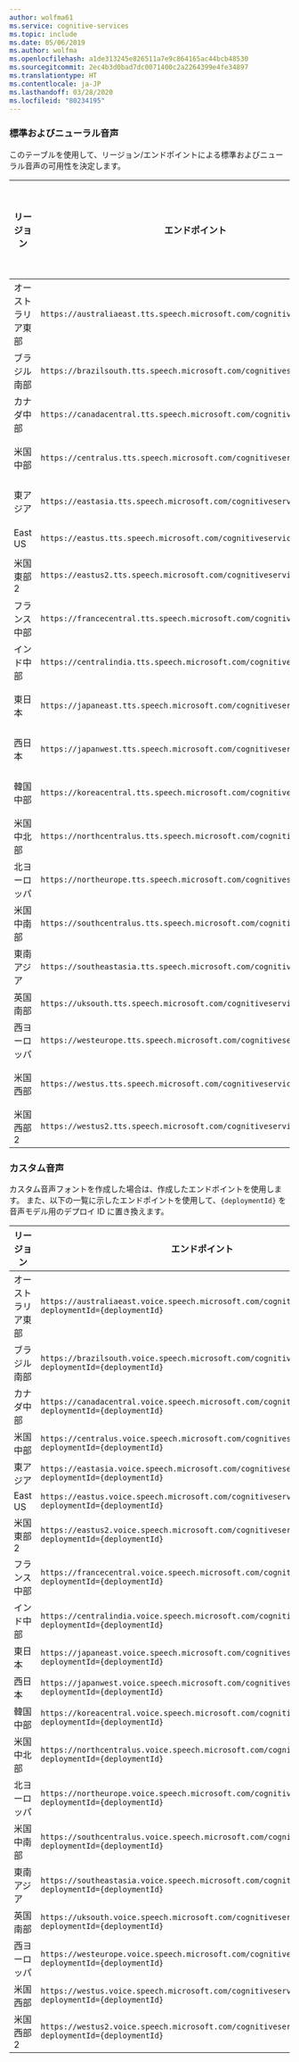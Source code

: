 ```yaml
---
author: wolfma61
ms.service: cognitive-services
ms.topic: include
ms.date: 05/06/2019
ms.author: wolfma
ms.openlocfilehash: a1de313245e826511a7e9c864165ac44bcb48530
ms.sourcegitcommit: 2ec4b3d0bad7dc0071400c2a2264399e4fe34897
ms.translationtype: HT
ms.contentlocale: ja-JP
ms.lasthandoff: 03/28/2020
ms.locfileid: "80234195"
---
```

### <a name="standard-and-neural-voices"></a>標準およびニューラル音声

このテーブルを使用して、リージョン/エンドポイントによる標準およびニューラル音声の可用性を決定します。

| リージョン | エンドポイント | 標準音声 | ニューラル音声 |
|--------|----------|-----------------|---------------|
| オーストラリア東部 | `https://australiaeast.tts.speech.microsoft.com/cognitiveservices/v1` | はい | はい |
| ブラジル南部 | `https://brazilsouth.tts.speech.microsoft.com/cognitiveservices/v1` | はい | いいえ |
| カナダ中部 | `https://canadacentral.tts.speech.microsoft.com/cognitiveservices/v1` | はい | はい |
| 米国中部 | `https://centralus.tts.speech.microsoft.com/cognitiveservices/v1` | はい | いいえ |
| 東アジア | `https://eastasia.tts.speech.microsoft.com/cognitiveservices/v1` | はい | いいえ |
| East US | `https://eastus.tts.speech.microsoft.com/cognitiveservices/v1` | はい | はい |
| 米国東部 2 | `https://eastus2.tts.speech.microsoft.com/cognitiveservices/v1` | はい | いいえ |
| フランス中部 | `https://francecentral.tts.speech.microsoft.com/cognitiveservices/v1` | はい | いいえ |
| インド中部 | `https://centralindia.tts.speech.microsoft.com/cognitiveservices/v1` | はい | はい |
| 東日本 | `https://japaneast.tts.speech.microsoft.com/cognitiveservices/v1` | はい | いいえ |
| 西日本 | `https://japanwest.tts.speech.microsoft.com/cognitiveservices/v1` | はい | いいえ |
| 韓国中部 | `https://koreacentral.tts.speech.microsoft.com/cognitiveservices/v1` | はい | いいえ |
| 米国中北部 | `https://northcentralus.tts.speech.microsoft.com/cognitiveservices/v1` | はい | いいえ |
| 北ヨーロッパ | `https://northeurope.tts.speech.microsoft.com/cognitiveservices/v1` | はい | いいえ |
| 米国中南部 | `https://southcentralus.tts.speech.microsoft.com/cognitiveservices/v1` | はい | はい |
| 東南アジア | `https://southeastasia.tts.speech.microsoft.com/cognitiveservices/v1` | はい | はい |
| 英国南部 | `https://uksouth.tts.speech.microsoft.com/cognitiveservices/v1` | はい | はい |
| 西ヨーロッパ | `https://westeurope.tts.speech.microsoft.com/cognitiveservices/v1` | はい | はい |
| 米国西部 | `https://westus.tts.speech.microsoft.com/cognitiveservices/v1` | はい | いいえ |
| 米国西部 2 | `https://westus2.tts.speech.microsoft.com/cognitiveservices/v1` | はい | はい |

### <a name="custom-voices"></a>カスタム音声

カスタム音声フォントを作成した場合は、作成したエンドポイントを使用します。 また、以下の一覧に示したエンドポイントを使用して、`{deploymentId}` を音声モデル用のデプロイ ID に置き換えます。

| リージョン | エンドポイント |
|--------|----------|
| オーストラリア東部 | `https://australiaeast.voice.speech.microsoft.com/cognitiveservices/v1?deploymentId={deploymentId}` |
| ブラジル南部 | `https://brazilsouth.voice.speech.microsoft.com/cognitiveservices/v1?deploymentId={deploymentId}` |
| カナダ中部 | `https://canadacentral.voice.speech.microsoft.com/cognitiveservices/v1?deploymentId={deploymentId}` |
| 米国中部 | `https://centralus.voice.speech.microsoft.com/cognitiveservices/v1?deploymentId={deploymentId}` |
| 東アジア | `https://eastasia.voice.speech.microsoft.com/cognitiveservices/v1?deploymentId={deploymentId}` |
| East US | `https://eastus.voice.speech.microsoft.com/cognitiveservices/v1?deploymentId={deploymentId}` |
| 米国東部 2 | `https://eastus2.voice.speech.microsoft.com/cognitiveservices/v1?deploymentId={deploymentId}` |
| フランス中部 | `https://francecentral.voice.speech.microsoft.com/cognitiveservices/v1?deploymentId={deploymentId}` |
| インド中部 | `https://centralindia.voice.speech.microsoft.com/cognitiveservices/v1?deploymentId={deploymentId}` |
| 東日本 | `https://japaneast.voice.speech.microsoft.com/cognitiveservices/v1?deploymentId={deploymentId}` |
| 西日本 | `https://japanwest.voice.speech.microsoft.com/cognitiveservices/v1?deploymentId={deploymentId}` |
| 韓国中部 | `https://koreacentral.voice.speech.microsoft.com/cognitiveservices/v1?deploymentId={deploymentId}` |
| 米国中北部 | `https://northcentralus.voice.speech.microsoft.com/cognitiveservices/v1?deploymentId={deploymentId}` |
| 北ヨーロッパ | `https://northeurope.voice.speech.microsoft.com/cognitiveservices/v1?deploymentId={deploymentId}` |
| 米国中南部 | `https://southcentralus.voice.speech.microsoft.com/cognitiveservices/v1?deploymentId={deploymentId}` |
| 東南アジア | `https://southeastasia.voice.speech.microsoft.com/cognitiveservices/v1?deploymentId={deploymentId}` |
| 英国南部 | `https://uksouth.voice.speech.microsoft.com/cognitiveservices/v1?deploymentId={deploymentId}` |
| 西ヨーロッパ | `https://westeurope.voice.speech.microsoft.com/cognitiveservices/v1?deploymentId={deploymentId}` |
| 米国西部 | `https://westus.voice.speech.microsoft.com/cognitiveservices/v1?deploymentId={deploymentId}` |
| 米国西部 2 | `https://westus2.voice.speech.microsoft.com/cognitiveservices/v1?deploymentId={deploymentId}` |
